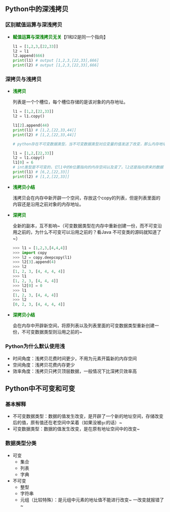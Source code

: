 ## Python中的深浅拷贝

### 区别赋值运算与深浅拷贝

- <span style="color:green">**赋值运算与深浅拷贝无关**</span>【l1和l2是同一个指向】

  ```python
  l1 = [1,2,3,[22,33]]
  l2 = l1
  l2.append(666)
  print(l1) # output [1,2,3,[22,33],666]
  print(l2) # output [1,2,3,[22,33],666]
  ```

### 深拷贝与浅拷贝

- <span style="color:green">**浅拷贝**</span>

  列表是一个个槽位，每个槽位存储的是该对象的内存地址。

  ```python
  l1 = [1,2,[22,33]]
  l2 = l1.copy()
  
  l1[2].append(44) 
  print(l1) # [1,2,[22,33,44]]
  print(l2) # [1,2,[22,33,44]]
  
  # python存在不可变数据类型，当不可变数据类型对应变量的值发送了改变，那么内存地址值就改变了,指向的就不是同一块内存地址空间了~。
  
  l1 = [1,2,[22,33]]
  l2 = l1.copy()
  l1[0] = 6
  # int类型是不可变的，它l1中的0位置指向的内存空间以及变了。l2还是指向原来的数据
  print(l1) # [6,2,[22,33]]
  print(l2) # [1,2,[22,33]]
  ```

- <span style="color:green">**浅拷贝小结**</span>

  浅拷贝会在内存中新开辟一个空间，存放这个copy的列表，但是列表里面的内容还是沿用之前对象的内存地址。

- <span style="color:green">**深拷贝**</span>

  全新的副本，互不影响~（可变数据类型在内存中重新创建一份，而不可变沿用之前的，为什么不可变可以沿用之前的？看Java 不可变类的源码就知道了~）

  ```python
  >>> l1 = [1,2,3,[4,4,4]]
  >>> import copy
  >>> l2 = copy.deepcopy(l1)
  >>> l2[3].append(4)
  >>> l2
  [1, 2, 3, [4, 4, 4, 4]]
  >>> l1
  [1, 2, 3, [4, 4, 4]]
  >>> l2[0] = 0
  >>> l1
  [1, 2, 3, [4, 4, 4]]
  >>> l2
  [0, 2, 3, [4, 4, 4, 4]]
  ```

- <span style="color:green">**深拷贝小结**</span>

  会在内存中开辟新空间，将原列表以及列表里面的可变数据类型重新创建一份，不可变数据类型则沿用之前的~

### Python为什么默认使用浅

- 时间角度：浅拷贝花费时间更少，不用为元素开篇新的内存空间
- 空间角度：浅拷贝花费内存更少
- 效率角度：浅拷贝只拷贝顶层数据，一般情况下比深拷贝效率高



## Python中不可变和可变

### 基本解释

- 不可变数据类型：数据的值发生改变，是开辟了一个新的地址空间，存储改变后的值，原有值还在老空间中呆着（如果没被`gc`的话）~
- 可变数据类型：数据的值发生改变，是在原有地址空间中的改变~

### 数据类型分类

- 可变
  - 集合
  - 列表
  - 字典
- 不可变
  - 整型
  - 字符串
  - 元组（比较特殊）：是元组中元素的地址值不能进行改变~ 一改变就报错了~